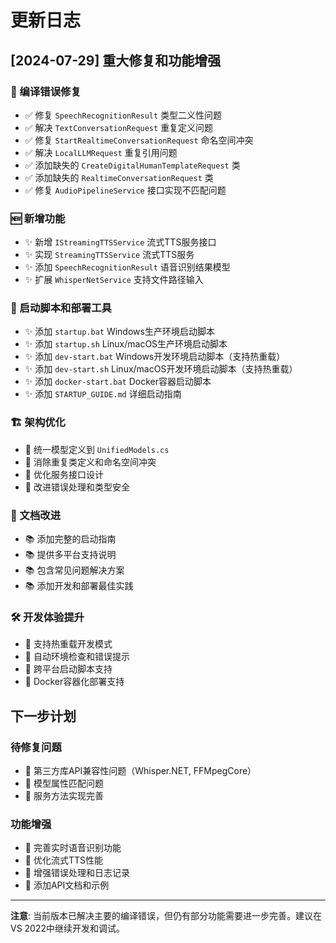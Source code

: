 # 更新日志

## [2024-07-29] 重大修复和功能增强

### 🔧 编译错误修复
- ✅ 修复 `SpeechRecognitionResult` 类型二义性问题
- ✅ 解决 `TextConversationRequest` 重复定义问题
- ✅ 修复 `StartRealtimeConversationRequest` 命名空间冲突
- ✅ 解决 `LocalLLMRequest` 重复引用问题
- ✅ 添加缺失的 `CreateDigitalHumanTemplateRequest` 类
- ✅ 添加缺失的 `RealtimeConversationRequest` 类
- ✅ 修复 `AudioPipelineService` 接口实现不匹配问题

### 🆕 新增功能
- ✨ 新增 `IStreamingTTSService` 流式TTS服务接口
- ✨ 实现 `StreamingTTSService` 流式TTS服务
- ✨ 添加 `SpeechRecognitionResult` 语音识别结果模型
- ✨ 扩展 `WhisperNetService` 支持文件路径输入

### 🚀 启动脚本和部署工具
- ✨ 添加 `startup.bat` Windows生产环境启动脚本
- ✨ 添加 `startup.sh` Linux/macOS生产环境启动脚本
- ✨ 添加 `dev-start.bat` Windows开发环境启动脚本（支持热重载）
- ✨ 添加 `dev-start.sh` Linux/macOS开发环境启动脚本（支持热重载）
- ✨ 添加 `docker-start.bat` Docker容器启动脚本
- ✨ 添加 `STARTUP_GUIDE.md` 详细启动指南

### 🏗️ 架构优化
- 🔄 统一模型定义到 `UnifiedModels.cs`
- 🔄 消除重复类定义和命名空间冲突
- 🔄 优化服务接口设计
- 🔄 改进错误处理和类型安全

### 📝 文档改进
- 📚 添加完整的启动指南
- 📚 提供多平台支持说明
- 📚 包含常见问题解决方案
- 📚 添加开发和部署最佳实践

### 🛠️ 开发体验提升
- 🔧 支持热重载开发模式
- 🔧 自动环境检查和错误提示
- 🔧 跨平台启动脚本支持
- 🔧 Docker容器化部署支持

## 下一步计划

### 待修复问题
- 🔲 第三方库API兼容性问题（Whisper.NET, FFMpegCore）
- 🔲 模型属性匹配问题
- 🔲 服务方法实现完善

### 功能增强
- 🔲 完善实时语音识别功能
- 🔲 优化流式TTS性能
- 🔲 增强错误处理和日志记录
- 🔲 添加API文档和示例

---

**注意**: 当前版本已解决主要的编译错误，但仍有部分功能需要进一步完善。建议在VS 2022中继续开发和调试。